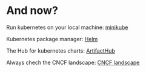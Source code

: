 # And now?

Run kubernetes on your local machine: [minikube](https://minikube.sigs.k8s.io/docs/)

Kubernetes package manager: [Helm](https://helm.sh/)

The Hub for kubernetes charts: [ArtifactHub](https://artifacthub.io/)

Always chech the CNCF landscape: [CNCF landscape](https://landscape.cncf.io/)
